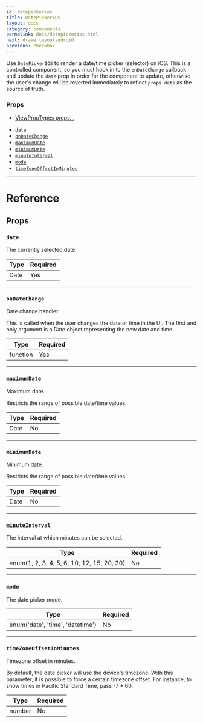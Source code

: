 ```yaml
---
id: datepickerios
title: DatePickerIOS
layout: docs
category: components
permalink: docs/datepickerios.html
next: drawerlayoutandroid
previous: checkbox
---
```

Use `DatePickerIOS` to render a date/time picker (selector) on iOS.  This is
a controlled component, so you must hook in to the `onDateChange` callback
and update the `date` prop in order for the component to update, otherwise
the user's change will be reverted immediately to reflect `props.date` as the
source of truth.

### Props

* [ViewPropTypes props...](docs/viewproptypes.html#props)
- [`date`](docs/datepickerios.html#date)
- [`onDateChange`](docs/datepickerios.html#ondatechange)
- [`maximumDate`](docs/datepickerios.html#maximumdate)
- [`minimumDate`](docs/datepickerios.html#minimumdate)
- [`minuteInterval`](docs/datepickerios.html#minuteinterval)
- [`mode`](docs/datepickerios.html#mode)
- [`timeZoneOffsetInMinutes`](docs/datepickerios.html#timezoneoffsetinminutes)






---

# Reference

## Props

### `date`

The currently selected date.

| Type | Required |
| - | - |
| Date | Yes |




---

### `onDateChange`

Date change handler.

This is called when the user changes the date or time in the UI.
The first and only argument is a Date object representing the new
date and time.

| Type | Required |
| - | - |
| function | Yes |




---

### `maximumDate`

Maximum date.

Restricts the range of possible date/time values.

| Type | Required |
| - | - |
| Date | No |




---

### `minimumDate`

Minimum date.

Restricts the range of possible date/time values.

| Type | Required |
| - | - |
| Date | No |




---

### `minuteInterval`

The interval at which minutes can be selected.

| Type | Required |
| - | - |
| enum(1, 2, 3, 4, 5, 6, 10, 12, 15, 20, 30) | No |




---

### `mode`

The date picker mode.

| Type | Required |
| - | - |
| enum('date', 'time', 'datetime') | No |




---

### `timeZoneOffsetInMinutes`

Timezone offset in minutes.

By default, the date picker will use the device's timezone. With this
parameter, it is possible to force a certain timezone offset. For
instance, to show times in Pacific Standard Time, pass -7 * 60.

| Type | Required |
| - | - |
| number | No |






